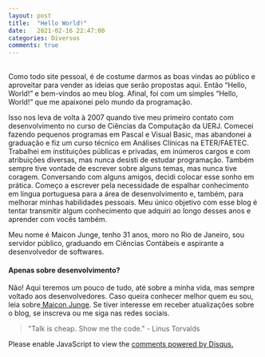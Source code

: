 ```yaml
---
layout: post
title:  "Hello World!"
date:   2021-02-16 22:47:00
categories: Diversos
comments: true
---
```

<br>
Como todo site pessoal, é de costume darmos as boas vindas ao público e aproveitar para vender as ideias que serão propostas aqui. Então “Hello, World!” e bem-vindos ao meu blog. Afinal, foi com um simples “Hello, World!” que me apaixonei pelo mundo da programação.

Isso nos leva de volta à 2007 quando tive meu primeiro contato com desenvolvimento no curso de Ciências da Computação da UERJ. Comecei fazendo pequenos programas em Pascal e Visual Basic, mas abandonei a graduação e fiz um curso técnico em Análises Clínicas na ETER/FAETEC. Trabalhei em instituições públicas e privadas, em inúmeros cargos e com atribuições diversas, mas nunca desisti de estudar programação. Também sempre tive vontade de escrever sobre alguns temas, mas nunca tive coragem. Conversando com alguns amigos, decidi colocar esse sonho em prática. Começo a escrever pela necessidade de espalhar conhecimento em língua portuguesa para a área de desenvolvimento e, também, para melhorar minhas habilidades pessoais. Meu único objetivo com esse blog é tentar transmitir algum conhecimento que adquiri ao longo desses anos e aprender com vocês também.

Meu nome é Maicon Junge, tenho 31 anos, moro no Rio de Janeiro, sou servidor público, graduando em Ciências Contábeis e aspirante a desenvolvedor de softwares.
<h4>Apenas sobre desenvolvimento?</h4>

Não! Aqui teremos um pouco de tudo, até sobre a minha vida, mas sempre voltado aos desenvolvedores. Caso queira conhecer melhor quem eu sou, leia sobre<a href="/sobre"> Maicon Junge</a>. Se tiver interesse em receber atualizações sobre o blog, se inscreva ou me siga nas redes sociais.

> "Talk is cheap. Show me the code." - Linus Torvalds

<div id="disqus_thread"></div>
<script>
    /**
    *  RECOMMENDED CONFIGURATION VARIABLES: EDIT AND UNCOMMENT THE SECTION BELOW TO INSERT DYNAMIC VALUES FROM YOUR PLATFORM OR CMS.
    *  LEARN WHY DEFINING THESE VARIABLES IS IMPORTANT: https://disqus.com/admin/universalcode/#configuration-variables    */
    /*
    var disqus_config = function () {
    this.page.url = PAGE_URL;  // Replace PAGE_URL with your page's canonical URL variable
    this.page.identifier = PAGE_IDENTIFIER; // Replace PAGE_IDENTIFIER with your page's unique identifier variable
    };
    */
    (function() { // DON'T EDIT BELOW THIS LINE
    var d = document, s = d.createElement('script');
    s.src = 'https://www-maiconjunge-com.disqus.com/embed.js';
    s.setAttribute('data-timestamp', +new Date());
    (d.head || d.body).appendChild(s);
    })();
</script>
<noscript>Please enable JavaScript to view the <a href="https://disqus.com/?ref_noscript">comments powered by Disqus.</a></noscript>
